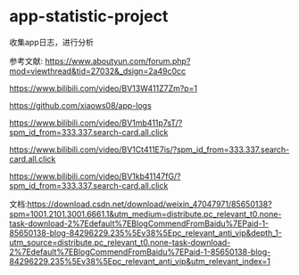 # app-statistic-project
收集app日志，进行分析

参考文献:
https://www.aboutyun.com/forum.php?mod=viewthread&tid=27032&_dsign=2a49c0cc

https://www.bilibili.com/video/BV13W411Z7Zm?p=1

https://github.com/xiaows08/app-logs

https://www.bilibili.com/video/BV1mb411p7sT/?spm_id_from=333.337.search-card.all.click

https://www.bilibili.com/video/BV1Ct411E7is/?spm_id_from=333.337.search-card.all.click

https://www.bilibili.com/video/BV1kb41147fG/?spm_id_from=333.337.search-card.all.click

文档:https://download.csdn.net/download/weixin_47047971/85650138?spm=1001.2101.3001.6661.1&utm_medium=distribute.pc_relevant_t0.none-task-download-2%7Edefault%7EBlogCommendFromBaidu%7EPaid-1-85650138-blog-84296229.235%5Ev38%5Epc_relevant_anti_vip&depth_1-utm_source=distribute.pc_relevant_t0.none-task-download-2%7Edefault%7EBlogCommendFromBaidu%7EPaid-1-85650138-blog-84296229.235%5Ev38%5Epc_relevant_anti_vip&utm_relevant_index=1
